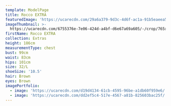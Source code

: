 ```yaml
---
template: ModelPage
title: Rocco EXTRA
featuredImage: 'https://ucarecdn.com/29a6a379-9d3c-4d6f-ac1a-91b5eaeea535/'
imageThumbnail: >-
  https://ucarecdn.com/6755376e-7e06-424d-a4bf-d6e67a69a605/-/crop/765x1017/87,181/-/preview/
firstName: Rocco EXTRA
collection: Extras
height: 186cm
measurementType: chest
bust: 99cm
waist: 83cm
hips: 101cm
size: 32/L
shoeSize: '10.5'
hair: Brown
eyes: Brown
imagePortfolio:
  - image: 'https://ucarecdn.com/d19d4134-61cb-4595-96be-a1db60f959e6/'
  - image: 'https://ucarecdn.com/dd2ef5c4-517e-4567-a81b-825603bac25f/'
---
```


